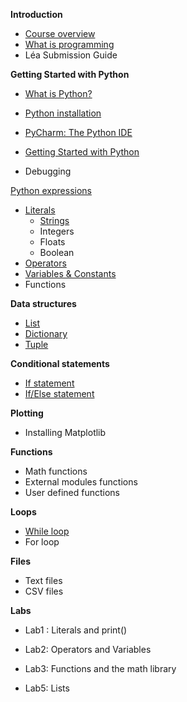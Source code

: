 **Introduction**

- [Course overview]()
- [What is programming](./Notes/WhatIsProgramming)
- Léa Submission Guide

**Getting Started with Python**

- [What is Python?](./Notes/Introduction_to_Python)

- [Python installation](./Notes/Python_Installation)

- [PyCharm: The Python IDE](./Notes/PyCharm_IDE_installation)

- [Getting Started with Python](./Notes/create_new_project)

- Debugging

  

[Python expressions](./Notes/01_Expressions_Intro)

- [Literals](./Notes/01_Expressions_Literals)
  - [Strings](./Notes/01_Expressions_Literals_Strings)
  - Integers
  - Floats
  - Boolean
- [Operators](./Notes/01_Expressions_Operators)
- [Variables & Constants](./Notes/01_Expressions_Variables_Constants)
- Functions

**Data structures**

- [List](./Notes/02_list)
- [Dictionary](./Notes/02_Dictionaries)
- [Tuple](./Notes/02_Tuples)

**Conditional statements**

- [If statement](./Notes/03_Conditions_if)
- [If/Else statement](./Notes/03_Conditions_if-else)

**Plotting**

- Installing Matplotlib

**Functions**

- Math functions
- External modules functions
- User defined functions

**Loops**

- [While loop](./Notes/04_while_loop)
- For loop

**Files**

- Text files
- CSV files

**Labs** 

- Lab1 : Literals and print()

- Lab2: Operators and Variables

- Lab3: Functions and the math library

- Lab5: Lists

  











